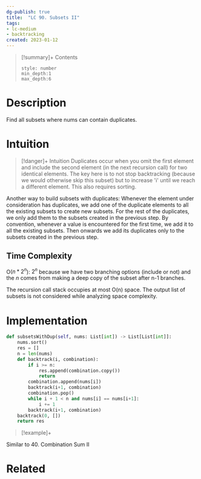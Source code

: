 ```yaml
---
dg-publish: true
title:  "LC 90. Subsets II"
tags:
- lc-medium
- backtracking
created: 2023-01-12
---
```


>[!summary]+ Contents
>```toc
>style: number
>min_depth:1
>max_depth:6
>```

# Description
Find all subsets where nums can contain duplicates.

# Intuition

>[!danger]+ Intuition
>Duplicates occur when you omit the first element and include the second element (in the next recursion call) for two identical elements.
>The key here is to not stop backtracking (because we would otherwise skip this subset) but to increase 'i' until we reach a different element. This also requires sorting.

Another way to build subsets with duplicates:
	Whenever the element under consideration has duplicates, we add one of the duplicate elements to all the existing subsets to create new subsets. For the rest of the duplicates, we only add them to the subsets created in the previous step. By convention, whenever a value is encountered for the first time, we add it to all the existing subsets. Then onwards we add its duplicates only to the subsets created in the previous step.

## Time Complexity

O($n*{2^n}$): $2^n$ because we have two branching options (include or not) and the $n$ comes from making a deep copy of the subset after n-1 branches.

The recursion call stack occupies at most O(n) space. The output list of subsets is not considered while analyzing space complexity.
# Implementation
```python
def subsetsWithDup(self, nums: List[int]) -> List[List[int]]:
	nums.sort()
	res = []
	n = len(nums)
	def backtrack(i, combination):
		if i >= n:
			res.append(combination.copy())
			return
		combination.append(nums[i])
		backtrack(i+1, combination)
		combination.pop()   
		while i + 1 < n and nums[i] == nums[i+1]:
			i += 1
		backtrack(i+1, combination)
	backtrack(0, [])
	return res
```

>[!example]+ 

Similar to 40. Combination Sum II
# Related
